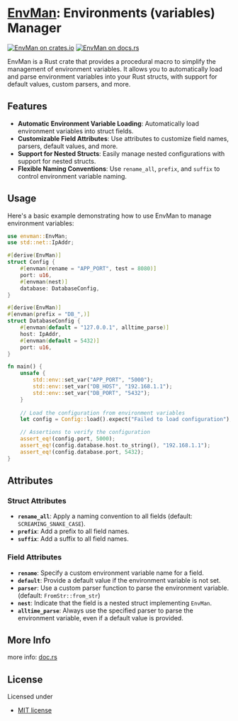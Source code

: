 # [EnvMan][docsrs]: Environments (variables) Manager

[![EnvMan on crates.io][cratesio-image]][cratesio]
[![EnvMan on docs.rs][docsrs-image]][docsrs]

[cratesio-image]: https://img.shields.io/crates/v/envman.svg
[cratesio]: https://crates.io/crates/envman
[docsrs-image]: https://docs.rs/envman/badge.svg
[docsrs]: https://docs.rs/envman

EnvMan is a Rust crate that provides a procedural macro to simplify the management of environment variables. It allows you to automatically load and parse environment variables into your Rust structs, with support for default values, custom parsers, and more.

## Features

- **Automatic Environment Variable Loading**: Automatically load environment variables into struct fields.
- **Customizable Field Attributes**: Use attributes to customize field names, parsers, default values, and more.
- **Support for Nested Structs**: Easily manage nested configurations with support for nested structs.
- **Flexible Naming Conventions**: Use `rename_all`, `prefix`, and `suffix` to control environment variable naming.

## Usage

Here's a basic example demonstrating how to use EnvMan to manage environment variables:

```rust
use envman::EnvMan;
use std::net::IpAddr;

#[derive(EnvMan)]
struct Config {
    #[envman(rename = "APP_PORT", test = 8080)]
    port: u16,
    #[envman(nest)]
    database: DatabaseConfig,
}

#[derive(EnvMan)]
#[envman(prefix = "DB_",)]
struct DatabaseConfig {
    #[envman(default = "127.0.0.1", alltime_parse)]
    host: IpAddr,
    #[envman(default = 5432)]
    port: u16,
}

fn main() {
    unsafe {
        std::env::set_var("APP_PORT", "5000");
        std::env::set_var("DB_HOST", "192.168.1.1");
        std::env::set_var("DB_PORT", "5432");
    }
    
    // Load the configuration from environment variables
    let config = Config::load().expect("Failed to load configuration");

    // Assertions to verify the configuration
    assert_eq!(config.port, 5000);
    assert_eq!(config.database.host.to_string(), "192.168.1.1");
    assert_eq!(config.database.port, 5432);
}
```

## Attributes

### Struct Attributes

- **`rename_all`**: Apply a naming convention to all fields (default: `SCREAMING_SNAKE_CASE`).
- **`prefix`**: Add a prefix to all field names.
- **`suffix`**: Add a suffix to all field names.

### Field Attributes

- **`rename`**: Specify a custom environment variable name for a field.
- **`default`**: Provide a default value if the environment variable is not set.
- **`parser`**: Use a custom parser function to parse the environment variable. (default: `FromStr::from_str`)
- **`nest`**: Indicate that the field is a nested struct implementing `EnvMan`.
- **`alltime_parse`**: Always use the specified parser to parse the environment variable, even if a default value is provided.

## More Info

more info: [doc.rs](https://docs.rs/envman/latest/envman/derive.EnvMan.html)

## License

Licensed under

- [MIT license](https://github.com/moriyoshi-kasuga/envman/blob/main/LICENSE)
